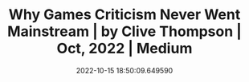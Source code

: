 ---
date: 2022-10-15 18:50:09.649590
link:
  source: web
  source_url: https://roytang.net
  text: Why Games Criticism Never Went Mainstream | by Clive Thompson | Oct, 2022
    | Medium
  url: https://clivethompson.medium.com/why-games-criticism-never-went-mainstream-d95ea346d423
source: web
syndicated:
- type: mastodon
  url: https://indieweb.social/users/roytang/statuses/109173788550124964
- type: twitter
  url: https://twitter.com/roytang/status/1581356778876727296/
tags:
- gaming
title: Why Games Criticism Never Went Mainstream | by Clive Thompson | Oct, 2022 |
  Medium
---